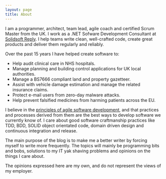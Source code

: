 ```yaml
---
layout: page
title: About
---
```


I am a programmer, architect, team lead, agile coach and certified Scrum Master from the UK. I work as a .NET Sofware Development Consultant at [Solidsoft Reply](http://www.reply.com/solidsoft-reply/en/). I help teams write clean, well-crafted code, create great products and deliver them regularly and reliably.

Over the past 15 years I have helped create software to:

*  Help audit clinical care in NHS hospitals.
*  Manage planning and building control applications for UK local authorities.
*  Manage a BS7666 compliant land and property gazetteer.
*  Assist with vehicle damage estimation and manage the related insurance claims.
*  Protect e-mail users from zero-day malware attacks.
*  Help prevent falsified medicines from harming patients across the EU.

I believe in the [principles of agile software development](http://agilemanifesto.org/principles.html), and that practices and processes derived from them are the best ways to develop software we currently know of. I care about good software craftmanship practices like TDD, BDD, SOLID object orientated code, domain driven design and continuous integration and release.

The main purpose of the blog is to make me a better writer by forcing myself to write more frequently. The topics will mainly be programming bits and bobs, solutions to my IT yak shaving problems and opinions on the things I care about.

The opinions expressed here are my own, and do not represent the views of my employer.
